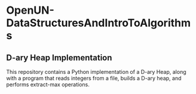 # OpenUN-DataStructuresAndIntroToAlgorithms

## D-ary Heap Implementation
                
This repository contains a Python implementation of a D-ary Heap, along with a program that reads integers from a file, builds a D-ary heap, and performs extract-max operations.